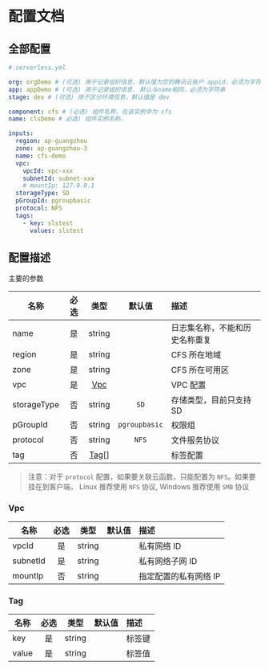 # 配置文档

## 全部配置

```yml
# serverless.yml

org: orgDemo # (可选) 用于记录组织信息，默认值为您的腾讯云账户 appid，必须为字符串
app: appDemo # (可选) 用于记录组织信息. 默认与name相同，必须为字符串
stage: dev # (可选) 用于区分环境信息，默认值是 dev

component: cfs # (必选) 组件名称，在该实例中为 cfs
name: clsDemo # 必选) 组件实例名称.

inputs:
  region: ap-guangzhou
  zone: ap-guangzhou-3
  name: cfs-demo
  vpc:
    vpcId: vpc-xxx
    subnetId: subnet-xxx
    # mountIp: 127.0.0.1
  storageType: SD
  pGroupId: pgroupbasic
  protocol: NFS
  tags:
    - key: slstest
      values: slstest
```

## 配置描述

主要的参数

| 名称        | 必选 |     类型      |    默认值     | 描述                           |
| ----------- | :--: | :-----------: | :-----------: | :----------------------------- |
| name        |  是  |    string     |               | 日志集名称，不能和历史名称重复 |
| region      |  是  |    string     |               | CFS 所在地域                   |
| zone        |  是  |    string     |               | CFS 所在可用区                 |
| vpc         |  是  |  [Vpc](#Vpc)  |               | VPC 配置                       |
| storageType |  否  |    string     |     `SD`      | 存储类型，目前只支持 SD        |
| pGroupId    |  否  |    string     | `pgroupbasic` | 权限组                         |
| protocol    |  否  |    string     |     `NFS`     | 文件服务协议                   |
| tag         |  否  | [Tag](#Tag)[] |               | 标签配置                       |

> 注意：对于 `protocol` 配置，如果要关联云函数，只能配置为 `NFS`。如果要挂在到客户端， Linux 推荐使用 `NFS` 协议, Windows 推荐使用 `SMB` 协议

### Vpc

| 名称     | 必选 |  类型  | 默认值 | 描述                  |
| -------- | :--: | :----: | :----: | :-------------------- |
| vpcId    |  是  | string |        | 私有网络 ID           |
| subnetId |  是  | string |        | 私有网络子网 ID       |
| mountIp  |  否  | string |        | 指定配置的私有网络 IP |

### Tag

| 名称  | 必选 |  类型  | 默认值 | 描述   |
| ----- | :--: | :----: | :----: | :----- |
| key   |  是  | string |        | 标签键 |
| value |  是  | string |        | 标签值 |

